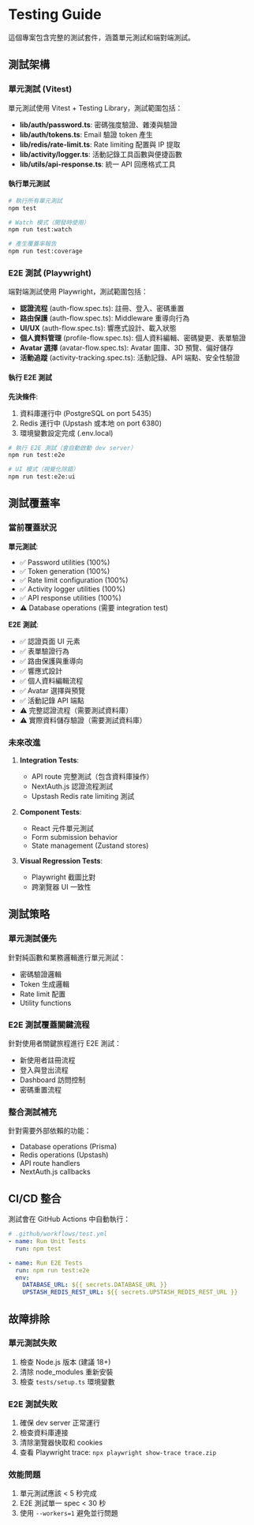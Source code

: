 # Testing Guide

這個專案包含完整的測試套件，涵蓋單元測試和端對端測試。

## 測試架構

### 單元測試 (Vitest)

單元測試使用 Vitest + Testing Library，測試範圍包括：

- **lib/auth/password.ts**: 密碼強度驗證、雜湊與驗證
- **lib/auth/tokens.ts**: Email 驗證 token 產生
- **lib/redis/rate-limit.ts**: Rate limiting 配置與 IP 提取
- **lib/activity/logger.ts**: 活動記錄工具函數與便捷函數
- **lib/utils/api-response.ts**: 統一 API 回應格式工具

#### 執行單元測試

```bash
# 執行所有單元測試
npm test

# Watch 模式（開發時使用）
npm run test:watch

# 產生覆蓋率報告
npm run test:coverage
```

### E2E 測試 (Playwright)

端對端測試使用 Playwright，測試範圍包括：

- **認證流程** (auth-flow.spec.ts): 註冊、登入、密碼重置
- **路由保護** (auth-flow.spec.ts): Middleware 重導向行為
- **UI/UX** (auth-flow.spec.ts): 響應式設計、載入狀態
- **個人資料管理** (profile-flow.spec.ts): 個人資料編輯、密碼變更、表單驗證
- **Avatar 選擇** (avatar-flow.spec.ts): Avatar 圖庫、3D 預覽、偏好儲存
- **活動追蹤** (activity-tracking.spec.ts): 活動記錄、API 端點、安全性驗證

#### 執行 E2E 測試

**先決條件**:
1. 資料庫運行中 (PostgreSQL on port 5435)
2. Redis 運行中 (Upstash 或本地 on port 6380)
3. 環境變數設定完成 (.env.local)

```bash
# 執行 E2E 測試（會自動啟動 dev server）
npm run test:e2e

# UI 模式（視覺化除錯）
npm run test:e2e:ui
```

## 測試覆蓋率

### 當前覆蓋狀況

**單元測試**:
- ✅ Password utilities (100%)
- ✅ Token generation (100%)
- ✅ Rate limit configuration (100%)
- ✅ Activity logger utilities (100%)
- ✅ API response utilities (100%)
- ⚠️ Database operations (需要 integration test)

**E2E 測試**:
- ✅ 認證頁面 UI 元素
- ✅ 表單驗證行為
- ✅ 路由保護與重導向
- ✅ 響應式設計
- ✅ 個人資料編輯流程
- ✅ Avatar 選擇與預覽
- ✅ 活動記錄 API 端點
- ⚠️ 完整認證流程（需要測試資料庫）
- ⚠️ 實際資料儲存驗證（需要測試資料庫）

### 未來改進

1. **Integration Tests**:
   - API route 完整測試（包含資料庫操作）
   - NextAuth.js 認證流程測試
   - Upstash Redis rate limiting 測試

2. **Component Tests**:
   - React 元件單元測試
   - Form submission behavior
   - State management (Zustand stores)

3. **Visual Regression Tests**:
   - Playwright 截圖比對
   - 跨瀏覽器 UI 一致性

## 測試策略

### 單元測試優先

針對純函數和業務邏輯進行單元測試：
- 密碼驗證邏輯
- Token 生成邏輯
- Rate limit 配置
- Utility functions

### E2E 測試覆蓋關鍵流程

針對使用者關鍵旅程進行 E2E 測試：
- 新使用者註冊流程
- 登入與登出流程
- Dashboard 訪問控制
- 密碼重置流程

### 整合測試補充

針對需要外部依賴的功能：
- Database operations (Prisma)
- Redis operations (Upstash)
- API route handlers
- NextAuth.js callbacks

## CI/CD 整合

測試會在 GitHub Actions 中自動執行：

```yaml
# .github/workflows/test.yml
- name: Run Unit Tests
  run: npm test

- name: Run E2E Tests
  run: npm run test:e2e
  env:
    DATABASE_URL: ${{ secrets.DATABASE_URL }}
    UPSTASH_REDIS_REST_URL: ${{ secrets.UPSTASH_REDIS_REST_URL }}
```

## 故障排除

### 單元測試失敗

1. 檢查 Node.js 版本 (建議 18+)
2. 清除 node_modules 重新安裝
3. 檢查 `tests/setup.ts` 環境變數

### E2E 測試失敗

1. 確保 dev server 正常運行
2. 檢查資料庫連接
3. 清除瀏覽器快取和 cookies
4. 查看 Playwright trace: `npx playwright show-trace trace.zip`

### 效能問題

1. 單元測試應該 < 5 秒完成
2. E2E 測試單一 spec < 30 秒
3. 使用 `--workers=1` 避免並行問題
